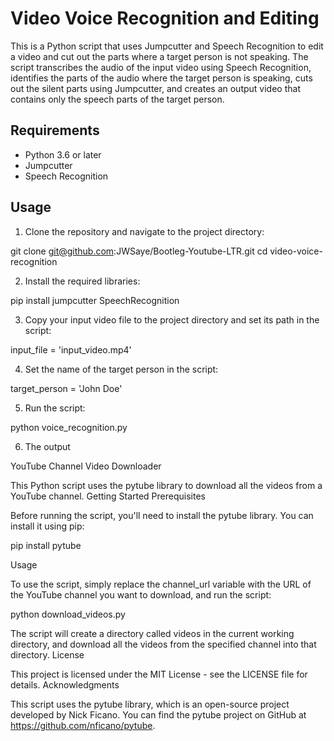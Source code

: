 # Video Voice Recognition and Editing

This is a Python script that uses Jumpcutter and Speech Recognition to edit a video and cut out the parts where a target person is not speaking. The script transcribes the audio of the input video using Speech Recognition, identifies the parts of the audio where the target person is speaking, cuts out the silent parts using Jumpcutter, and creates an output video that contains only the speech parts of the target person.

## Requirements

- Python 3.6 or later
- Jumpcutter
- Speech Recognition

## Usage

1. Clone the repository and navigate to the project directory:

git clone git@github.com:JWSaye/Bootleg-Youtube-LTR.git
cd video-voice-recognition

2. Install the required libraries:

pip install jumpcutter SpeechRecognition

3. Copy your input video file to the project directory and set its path in the script:

input_file = 'input_video.mp4'

4. Set the name of the target person in the script:

target_person = 'John Doe'

5. Run the script:

python voice_recognition.py

6. The output



YouTube Channel Video Downloader

This Python script uses the pytube library to download all the videos from a YouTube channel.
Getting Started
Prerequisites

Before running the script, you'll need to install the pytube library. You can install it using pip:

pip install pytube

Usage

To use the script, simply replace the channel_url variable with the URL of the YouTube channel you want to download, and run the script:

python download_videos.py

The script will create a directory called videos in the current working directory, and download all the videos from the specified channel into that directory.
License

This project is licensed under the MIT License - see the LICENSE file for details.
Acknowledgments

This script uses the pytube library, which is an open-source project developed by Nick Ficano. You can find the pytube project on GitHub at https://github.com/nficano/pytube.
